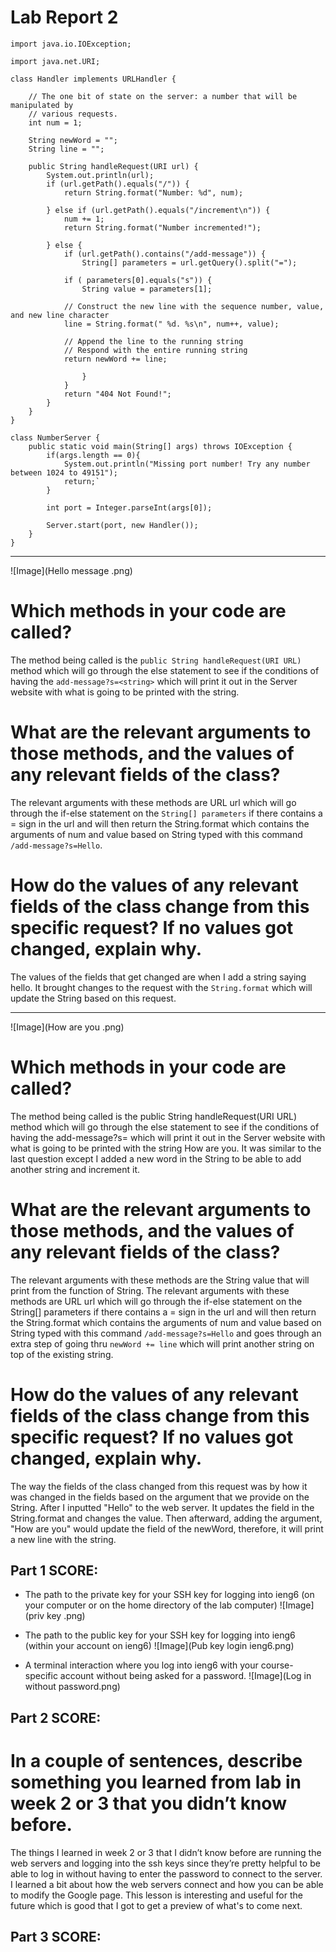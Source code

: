 # Lab Report 2

```
import java.io.IOException;

import java.net.URI;

class Handler implements URLHandler {

    // The one bit of state on the server: a number that will be manipulated by
    // various requests.
    int num = 1;

    String newWord = "";
    String line = "";
   
    public String handleRequest(URI url) {
        System.out.println(url);
        if (url.getPath().equals("/")) {
            return String.format("Number: %d", num);

        } else if (url.getPath().equals("/increment\n")) {
            num += 1;
            return String.format("Number incremented!");

        } else {
            if (url.getPath().contains("/add-message")) {
                String[] parameters = url.getQuery().split("=");

            if ( parameters[0].equals("s")) {
                String value = parameters[1];

            // Construct the new line with the sequence number, value, and new line character
            line = String.format(" %d. %s\n", num++, value);

            // Append the line to the running string
            // Respond with the entire running string
            return newWord += line;
                    
                }
            }
            return "404 Not Found!";
        }
    }
}

class NumberServer {
    public static void main(String[] args) throws IOException {
        if(args.length == 0){
            System.out.println("Missing port number! Try any number between 1024 to 49151");
            return;`
        }

        int port = Integer.parseInt(args[0]);

        Server.start(port, new Handler());
    }
}
```
---
![Image](Hello message .png)

# Which methods in your code are called?

The method being called is the `public String handleRequest(URI URL)` method which will go through the else statement to see if the conditions of having the `add-message?s=<string>` which will print it out in the Server website with what is going to be printed with the string. 

# What are the relevant arguments to those methods, and the values of any relevant fields of the class?
   
The relevant arguments with these methods are URL url which will go through the if-else statement on the `String[] parameters` if there contains a = sign in the url and will then return the String.format which contains the arguments of num and value based on String typed with this command `/add-message?s=Hello`.
    
# How do the values of any relevant fields of the class change from this specific request? If no values got changed, explain why.
  
The values of the fields that get changed are when I add a string saying hello. It brought changes to the request with the `String.format` which will update the String based on this request. 

--- 

![Image](How are you .png)

# Which methods in your code are called?

The method being called is the public String handleRequest(URI URL) method which will go through the else statement to see if the conditions of having the add-message?s=<How are you> which will print it out in the Server website with what is going to be printed with the string How are you. It was similar to the last question except I added a new word in the String to be able to add another string and increment it.  

# What are the relevant arguments to those methods, and the values of any relevant fields of the class?

The relevant arguments with these methods are the String value that will print from the function of String. The relevant arguments with these methods are URL url which will go through the if-else statement on the String[] parameters if there contains a = sign in the url and will then return the String.format which contains the arguments of num and value based on String typed with this command `/add-message?s=Hello` and goes through an extra step of going thru `newWord += line` which will print another string on top of the existing string.

# How do the values of any relevant fields of the class change from this specific request? If no values got changed, explain why.

The way the fields of the class changed from this request was by how it was changed in the fields based on the argument that we provide on the String. After I inputted "Hello" to the web server. It updates the field in the String.format and changes the value. Then afterward, adding the argument, "How are you" would update the field of the newWord, therefore, it will print a new line with the string. 

Part 1 SCORE: 
---
    
- The path to the private key for your SSH key for logging into ieng6 (on your computer or on the home directory of the lab computer)
![Image](priv key .png)

- The path to the public key for your SSH key for logging into ieng6 (within your account on ieng6)
![Image](Pub key login ieng6.png)

- A terminal interaction where you log into ieng6 with your course-specific account without being asked for a password.
![Image](Log in without password.png)

Part 2 SCORE:
---

# In a couple of sentences, describe something you learned from lab in week 2 or 3 that you didn’t know before.
The things I learned in week 2 or 3 that I didn’t know before are running the web servers and logging into the ssh keys since they’re pretty helpful to be able to log in without having to enter the password to connect to the server. I learned a bit about how the web servers connect and how you can be able to modify the Google page. This lesson is interesting and useful for the future which is good that I got to get a preview of what's to come next.  

Part 3 SCORE:
---
